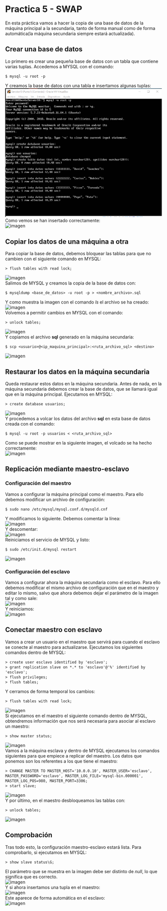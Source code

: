 # Practica 5 - SWAP

En esta práctica vamos a hacer la copia de una base de datos de la máquina principal a la secundaria, tanto de forma manual como de forma automática(la máquina secundaria siempre estará actualizada).  

## Crear una base de datos
Lo primero es crear una pequeña base de datos con un tabla que contiene varias tuplas. Accedemos a MYSQL con el comando:  
```
$ mysql -u root -p
```
Y creamos la base de datos con una tabla e insertamos algunas tuplas:  
![imagen](https://github.com/Anixo/SWAP/blob/master/Practicas/P5/img/1_mysql_insertar.png)  
Como vemos se han insertado correctamente:  
![imagen](https://github.com/Anixo/SWAP/blob/master/Practicas/P6/img/2_mysql_datos.png)  


## Copiar los datos de una máquina a otra
Para copiar la base de datos, debemos bloquear las tablas para que no cambien con el siguiente comando en MYSQL:  
```
> flush tables with read lock;
```
![imagen](https://github.com/Anixo/SWAP/blob/master/Practicas/P6/img/3_parar_cambios.png)  
Salimos de MYSQL y creamos la copia de la base de datos con:  
```
$ mysqldump <base_de_datos> -u root -p > <nombre_archivo>.sql
```
Y como muestra la imagen con el comando *ls* el archivo se ha creado:  
![imagen](https://github.com/Anixo/SWAP/blob/master/Practicas/P6/img/4_backup.png)  
Volvemos a permitir cambios en MYSQL con el comando:
```
> unlock tables;
```
![imagen](https://github.com/Anixo/SWAP/blob/master/Practicas/P6/img/5_activar_cambios.png)  
Y copiamos el archivo **sql** generado en la máquina secundaria:
```
$ scp <usuario>@<ip_maquina_principal>:<ruta_archivo_sql> <destino>
```
![imagen](https://github.com/Anixo/SWAP/blob/master/Practicas/P6/img/6_copia.png)  


## Restaurar los datos en la máquina secundaria
Queda restaurar estos datos en la máquina secundaria. Antes de nada, en la máquina secundaria debemos crear la base de datos, que se llamará igual que en la máquina principal. Ejecutamos en MYSQL:  
```
> create database usuarios;
```
![imagen](https://github.com/Anixo/SWAP/blob/master/Practicas/P6/img/7_db.png)  
Y procedemos a volcar los datos del archivo **sql** en esta base de datos creada con el comando:  
```
$ mysql -u root -p usuarios < <ruta_archivo_sql>
```
Como se puede mostrar en la siguiente imagen, el volcado se ha hecho correctamente:  
![imagen](https://github.com/Anixo/SWAP/blob/master/Practicas/P6/img/8_volcado.png)  


## Replicación mediante maestro-esclavo
### Configuración del maestro
Vamos a configurar la máquina principal como el maestro. Para ello debemos modificar un archivo de configuración:  
```
$ sudo nano /etc/mysql/mysql.conf.d/mysqld.cnf
```
Y modificamos lo siguiente. Debemos comentar la línea:  
![imagen](https://github.com/Anixo/SWAP/blob/master/Practicas/P6/img/9_config_maestro.png)  
Y descomentar:  
![imagen](https://github.com/Anixo/SWAP/blob/master/Practicas/P6/img/10_config_maestro.png)  
Reiniciamos el servicio de MYSQL y listo:  
```
$ sudo /etc/init.d/mysql restart
```
![imagen](https://github.com/Anixo/SWAP/blob/master/Practicas/P6/img/11_reinicio_maestro.png)  

### Configuración del esclavo
Vamos a configurar ahora la máquina secundaria como el esclavo. Para ello debemos modificar el mismo archivo de configuración que en el maestro y editar lo mismo, salvo que ahora debemos dejar el parámetro de la imagen tal y como sale:  
![imagen](https://github.com/Anixo/SWAP/blob/master/Practicas/P6/img/12_config_esclavo.png)  
Y reiniciamos:  
![imagen](https://github.com/Anixo/SWAP/blob/master/Practicas/P6/img/13_reinicio_esclavo.png)  

## Conectar maestro con esclavo
Vamos a crear un usuario en el maestro que servirá para cuando el esclavo se conecte al maestro para actualizarse. Ejecutamos los siguientes comandos dentro de MYSQL:  
```
> create user esclavo identified by 'esclavo';
> grant replication slave on *.* to 'esclavo'@'%' identified by 'esclavo';
> flush privileges;
> flush tables;
```
Y cerramos de forma temporal los cambios:  
```
> flush tables with read lock;
```
![imagen](https://github.com/Anixo/SWAP/blob/master/Practicas/P6/img/14_usuario.png)  
Si ejecutamos en el maestro el siguiente comando dentro de MYSQL, obtendremos información que nos será necesaria para asociar al esclavo un maestro:  
```
> show master status;
```
![imagen](https://github.com/Anixo/SWAP/blob/master/Practicas/P6/img/15_maestro_estado.png)  
Vamos a la máquina esclava y dentro de MYSQL ejecutamos los comandos siguientes para que empiece a replicar del maestro. Los datos que ponemos son los referentes a los que tiene el maestro:  
```
> CHANGE MASTER TO MASTER_HOST='10.0.0.10', MASTER_USER='esclavo', MASTER_PASSWORD='esclavo', MASTER_LOG_FILE='mysql-bin.000001', MASTER_LOG_POS=980, MASTER_PORT=3306;
> start slave;
```
![imagen](https://github.com/Anixo/SWAP/blob/master/Practicas/P6/img/16_esclavo_maestro.png)  
Y por último, en el maestro desbloqueamos las tablas con:  
```
> unlock tables;
```
![imagen](https://github.com/Anixo/SWAP/blob/master/Practicas/P6/img/17_desbloqueo.png)  

## Comprobación
Tras todo esto, la configuración maestro-esclavo estará lista. Para comprobarlo, si ejecutamos en MYSQL:
```
> show slave status\G;
```
El parámetro que se muestra en la imagen debe ser distinto de *null*, lo que significa que es correcto.  
![imagen](https://github.com/Anixo/SWAP/blob/master/Practicas/P6/img/18_comrobacion.png)  
Y si ahora insertamos una tupla en el maestro:  
![imagen](https://github.com/Anixo/SWAP/blob/master/Practicas/P6/img/19_escribo_maestro.png)  
Este aparece de forma automática en el esclavo:  
![imagen](https://github.com/Anixo/SWAP/blob/master/Practicas/P6/img/20_actualiza_esclavo.png)  
